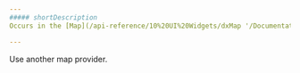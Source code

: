 ```yaml
---
##### shortDescription
Occurs in the [Map](/api-reference/10%20UI%20Widgets/dxMap '/Documentation/ApiReference/UI_Widgets/dxMap/') widget if you use the "google" or "googleStatic" [map provider](/api-reference/10%20UI%20Widgets/dxMap/1%20Configuration/provider.md '/Documentation/ApiReference/UI_Widgets/dxMap/Configuration/#provider') in a WinJS application.

---
```

Use another map provider.